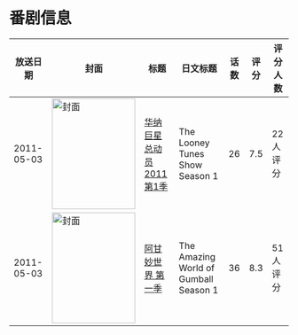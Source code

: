 # 番剧信息

|放送日期|封面|标题|日文标题|话数|评分|评分人数|
|---|---|---|---|---|---|---|
|2011-05-03|<img src="//lain.bgm.tv/pic/cover/c/87/45/18444_sQbIB.jpg" alt="封面" style="width:150px;height:200px;object-fit:cover;">|[华纳巨星总动员2011 第1季](https://bangumi.tv/subject/18444)|The Looney Tunes Show Season 1|26|7.5|22人评分|
|2011-05-03|<img src="//lain.bgm.tv/pic/cover/c/6f/f9/129927_iCzcc.jpg" alt="封面" style="width:150px;height:200px;object-fit:cover;">|[阿甘妙世界 第一季](https://bangumi.tv/subject/129927)|The Amazing World of Gumball Season 1|36|8.3|51人评分|
